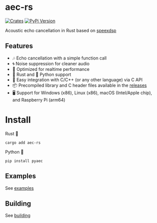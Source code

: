 # aec-rs

[![Crates](https://img.shields.io/crates/v/aec-rs?logo=rust&color=F07B3C)](https://crates.io/crates/aec-rs/)
[![PyPi Version](https://img.shields.io/pypi/v/pyaec?color=36719F&logo=python)](https://pypi.org/project/pyaec/)

Acoustic echo cancellation in Rust based on [speexdsp](https://github.com/xiph/speexdsp)

## Features

- 🎶 Echo cancellation with a simple function call
- 🌀 Noise suppression for cleaner audio
- 🔧 Optimized for realtime performance
- 🦀 Rust and 🐍 Python support
- 🔗 Easy integration with C/C++ (or any other language) via C API
- 📦 Precompiled library and C header files available in the [releases](https://github.com/thewh1teagle/aec-rs/releases/latest)
- 🖥️ Support for Windows (x86), Linux (x86), macOS (Intel/Apple chip), and Raspberry Pi (arm64)

# Install

Rust 🦀

```console
cargo add aec-rs
```

Python 🐍

```console
pip install pyaec
```

## Examples

See [examples](examples)

## Building

See [building](BUILDING.md)
